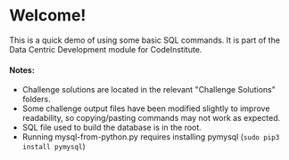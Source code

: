# Welcome! 

This is a quick demo of using some basic SQL commands. It is part of the Data Centric Development module for CodeInstitute.

#### Notes:

- Challenge solutions are located in the relevant "Challenge Solutions" folders.
- Some challenge output files have been modified slightly to improve readability, so copying/pasting commands may not work as expected.
- SQL file used to build the database is in the root.
- Running mysql-from-python.py requires installing pymysql (`sudo pip3 install pymysql`)
